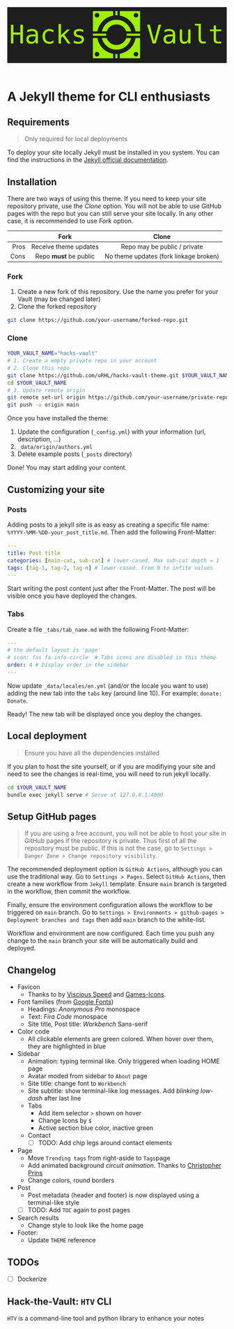 <!-- markdownlint-disable-next-line -->
<img src="assets/img/banner.png">
<br><br>

# A Jekyll theme for CLI enthusiasts

## Requirements

> Only required for local deployments

To deploy your site locally Jekyll must be installed in you system. You can find the instructions in the [Jekyll official documentation]((https://jekyllrb.com/docs/installation/)).

## Installation

There are two ways of using this theme. If you need to keep your site repository private, use the *Clone* option. You will not be able to use GitHub pages with the repo but you can still serve your site locally. In any other case, it is recommended to use *Fork* option.


|    |         Fork            |                 Clone                  |
|---:|:-----------------------:|:--------------------------------------:|
|Pros| Receive theme updates   | Repo may be public / private           |
|Cons| Repo **must** be public | No theme updates (fork linkage broken) |


### Fork

1. Create a new fork of this repository. Use the name you prefer for your Vault (may be changed later)
2. Clone the forked repository

```bash
git clone https://github.com/your-username/forked-repo.git
```

### Clone

```bash
YOUR_VAULT_NAME="hacks-vault"
# 1. Create a empty private repo in your account
# 2. Clone this repo
git clone https://github.com/uRHL/hacks-vault-theme.git $YOUR_VAULT_NAME$
cd $YOUR_VAULT_NAME
# 3. Update remote origin
git remote set-url origin https://github.com/your-username/private-repo.git
git push -u origin main
```

Once you have installed the theme:
1. Update the configuration (`_config.yml`) with your information (url, description, ...)
2. `_data/origin/authors.yml`
2. Delete example posts (`_posts` directory)

Done! You may start adding your content.

## Customizing your site

### Posts

Adding posts to a jekyll site is as easy as creating a specific file name: `%YYYY-%MM-%DD-your_post_title.md`. Then add the following Front-Matter:

```yml
---
title: Post title
categories: [main-cat, sub-cat] # lower-cased. Max sub-cat depth = 1
tags: [tag-1, tag-2, tag-n] # lower-cased. From 0 to infite values
---
```

Start writing the post content just after the Front-Matter. The post will be visible once you have deployed the changes.


### Tabs

Create a file `_tabs/tab_name.md` with the following Front-Matter:

```yml
---
# the default layout is 'page'
# icon: fas fa-info-circle  # Tabs icons are disabled in this theme
order: 4 # Display order in the sidebar
---
```

Now update `_data/locales/en.yml` (and/or the locale you want to use) adding the new tab into the `tabs` key (around line 10). For example: `donate: Donate`. 

Ready! The new tab will be displayed once you deploy the changes.

## Local deployment

> Ensure you have all the dependencies installed

If you plan to host the site yourself, or if you are modifiying your site and need to see the changes is real-time, you will need to run jekyll locally.

```bash
cd $YOUR_VAULT_NAME
bundle exec jekyll serve # Serve at 127.0.0.1:4000
```

## Setup GitHub pages

> If you are using a free account, you will not be able to host your site in GitHub pages if the repository is private. Thus first of all the repository must be public. If this is not the case, go to `Settings > Danger Zone > Change repository visibility`.

The recommended deployment option is `GitHub Actions`, although you can use the traditional way.
Go to `Settings > Pages`. Select `GitHub Actions`, then create a new workflow from `Jekyll` template. Ensure `main` branch is targeted in the workflow, then commit the workflow. 

Finally, ensure the environment configuration allows the workflow to be triggered on `main` branch. Go to `Settings > Environments > github-pages > Deployment branches and tags` then add `main` branch to the white-list.


Workflow and environment are now configured. Each time you push any change to the `main` branch your site will be automatically build and deployed.

## Changelog
- Favicon
  - Thanks to by [Viscious Speed](https://viscious-speed.deviantart.com/) and [Games-Icons](https://game-icons.net/).
- Font families (from [Google Fonts](https://fonts.google.com/))
  - Headings: _Anonymous Pro_ monospace
  - Text: _Fira Code_ monospace
  - Site title, Post title: _Workbench_ Sans-serif
- Color code
  - All clickable elements are green colored. When hover over them, they are highlighted in blue
- Sidebar
  - Animation: typing terminal like. Only triggered when loading HOME page
  - Avatar moded from sidebar to `About` page
  - Site title: change font to `Workbench`
  - Site subtitle: show terminal-like log messages. Add _blinking low-dash_ after last line 
  - Tabs
    - Add item selector `>` shown on hover
    - Change Icons by `$`
    - Active section blue color, inactive green
  - Contact
    - [ ] TODO: Add chip legs around contact elements
- Page
  - Move `Trending tags` from right-aside to `Tags`page
  - Add animated background _circuit animation_. Thanks to [Christopher Prins](https://codepen.io/christopherprins/pen/rZZWoj)
  - Change colors, round borders
- Post
  - Post metadata (header and footer) is now displayed using a terminal-like style
  - [ ] TODO: Add `TOC` again to post pages
- Search results
  - Change style to look like the home page
- Footer:
  - Update `THEME` reference

## TODOs

- [ ] Dockerize

## Hack-the-Vault: `HTV` CLI

`HTV` is a command-line tool and python library to enhance your notes
